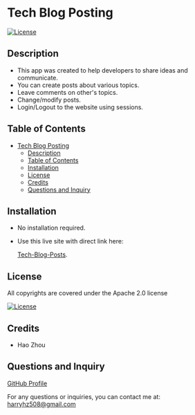 # Tech Blog Posting

[![License](https://img.shields.io/badge/License-Apache_2.0-blue.svg)](https://choosealicense.com/licenses/apache-2.0/)

## Description

- This app was created to help developers to share ideas and communicate.
- You can create posts about various topics.
- Leave comments on other's topics.
- Change/modify posts.
- Login/Logout to the website using sessions.

## Table of Contents

- [Tech Blog Posting](#tech-blog-posting)
  - [Description](#description)
  - [Table of Contents](#table-of-contents)
  - [Installation](#installation)
  - [License](#license)
  - [Credits](#credits)
  - [Questions and Inquiry](#questions-and-inquiry)

## Installation

- No installation required.
- Use this live site with direct link here:

  [Tech-Blog-Posts](https://placeholder.com).

## License

All copyrights are covered under the Apache 2.0 license

[![License](https://img.shields.io/badge/License-Apache_2.0-blue.svg)](https://choosealicense.com/licenses/apache-2.0/)

## Credits

- Hao Zhou

## Questions and Inquiry

[GitHub Profile](#https://github.com/roflmelon)

For any questions or inquiries, you can contact me at:
harryhz508@gmail.com
